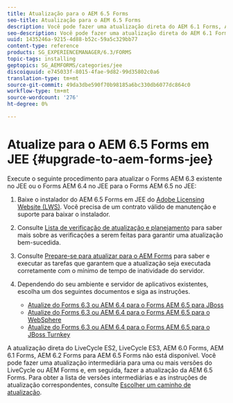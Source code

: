 ```yaml
---
title: Atualização para o AEM 6.5 Forms
seo-title: Atualização para o AEM 6.5 Forms
description: Você pode fazer uma atualização direta do AEM 6.1 Forms, AEM 6.2 Forms e do LiveCycle ES4 SP1 para AEM 6.3 Forms.
seo-description: Você pode fazer uma atualização direta do AEM 6.1 Forms, AEM 6.2 Forms e do LiveCycle ES4 SP1 para AEM 6.3 Forms.
uuid: 1435246a-9215-4d88-b52c-59a5c329bb77
content-type: reference
products: SG_EXPERIENCEMANAGER/6.3/FORMS
topic-tags: installing
geptopics: SG_AEMFORMS/categories/jee
discoiquuid: e745033f-8015-4fae-9d82-99d35802c0a6
translation-type: tm+mt
source-git-commit: 49da3dbe590f70b98185a6bc330db6077dc864c0
workflow-type: tm+mt
source-wordcount: '276'
ht-degree: 0%

---
```



# Atualize para o AEM 6.5 Forms em JEE {#upgrade-to-aem-forms-jee}

Execute o seguinte procedimento para atualizar o Forms AEM 6.3 existente no JEE ou o Forms AEM 6.4 no JEE para o Forms AEM 6.5 no JEE:

1. Baixe o instalador do AEM 6.5 Forms em JEE do [Adobe Licensing Website (LWS)](https://licensing.adobe.com/). Você precisa de um contrato válido de manutenção e suporte para baixar o instalador.
1. Consulte [Lista de verificação de atualização e planejamento](https://www.adobe.com/go/learn_aemfroms_upgrade_checklist_65) para saber mais sobre as verificações a serem feitas para garantir uma atualização bem-sucedida.
1. Consulte [Prepare-se para atualizar para o AEM Forms](https://www.adobe.com/go/learn_aemforms_prepareupgrade_65) para saber e executar as tarefas que garantem que a atualização seja executada corretamente com o mínimo de tempo de inatividade do servidor.
1. Dependendo do seu ambiente e servidor de aplicativos existentes, escolha um dos seguintes documentos e siga as instruções.

   * [Atualize do Forms 6.3 ou AEM 6.4 para o Forms AEM 6.5 para JBoss](http://www.adobe.com/go/learn_aemforms_upgradeJBoss_65)
   * [Atualize do Forms 6.3 ou AEM 6.4 para o Forms AEM 6.5 para o WebSphere](http://www.adobe.com/go/learn_aemforms_upgradeWebSphere_65)
   * [Atualize do Forms 6.3 ou AEM 6.4 para o Forms AEM 6.5 para o JBoss Turnkey](http://www.adobe.com/go/learn_aemforms_upgradeTurnkey_65)

A atualização direta do LiveCycle ES2, LiveCycle ES3, AEM 6.0 Forms, AEM 6.1 Forms, AEM 6.2 Forms para AEM 6.5 Forms não está disponível. Você pode fazer uma atualização intermediária para uma ou mais versões do LiveCycle ou AEM Forms e, em seguida, fazer a atualização da AEM 6.5 Forms. Para obter a lista de versões intermediárias e as instruções de atualização correspondentes, consulte [Escolher um caminho de atualização](upgrade.md).
